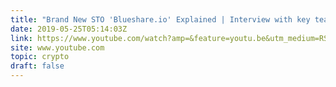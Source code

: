 ```yaml
---
title: "Brand New STO 'Blueshare.io' Explained | Interview with key team member"
date: 2019-05-25T05:14:03Z
link: https://www.youtube.com/watch?amp=&feature=youtu.be&utm_medium=RSS&utm_source=hune&v=YHY4aJmRxSQ
site: www.youtube.com
topic: crypto
draft: false
---
```

